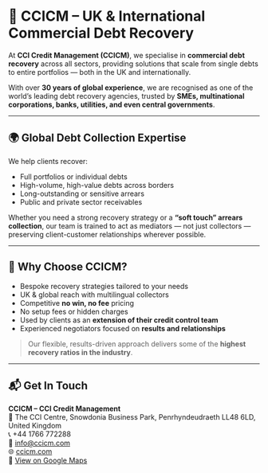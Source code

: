 # 💼 CCICM – UK & International Commercial Debt Recovery

At **CCI Credit Management (CCICM)**, we specialise in **commercial debt recovery** across all sectors, providing solutions that scale from single debts to entire portfolios — both in the UK and internationally.

With over **30 years of global experience**, we are recognised as one of the world’s leading debt recovery agencies, trusted by **SMEs, multinational corporations, banks, utilities, and even central governments**.

---

## 🌍 Global Debt Collection Expertise

We help clients recover:

- Full portfolios or individual debts  
- High-volume, high-value debts across borders  
- Long-outstanding or sensitive arrears  
- Public and private sector receivables  

Whether you need a strong recovery strategy or a **“soft touch” arrears collection**, our team is trained to act as mediators — not just collectors — preserving client-customer relationships wherever possible.

---

## 🤝 Why Choose CCICM?

- Bespoke recovery strategies tailored to your needs  
- UK & global reach with multilingual collectors  
- Competitive **no win, no fee** pricing  
- No setup fees or hidden charges  
- Used by clients as an **extension of their credit control team**  
- Experienced negotiators focused on **results and relationships**  

> Our flexible, results-driven approach delivers some of the **highest recovery ratios in the industry**.

---

## 📬 Get In Touch

**CCICM – CCI Credit Management**  
📍 The CCI Centre, Snowdonia Business Park, Penrhyndeudraeth LL48 6LD, United Kingdom  
📞 +44 1766 772288  
📧 [info@ccicm.com](mailto:info@ccicm.com)  
🌐 [ccicm.com](http://www.ccicm.com/)  
📌 [View on Google Maps](https://maps.app.goo.gl/P1rjf3o7pSjxgePb)

